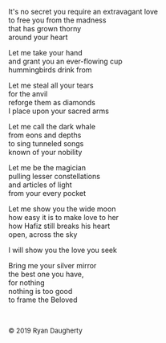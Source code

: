 It's no secret you require an extravagant love  
to free you from the madness  
that has grown thorny  
around your heart  
  
Let me take your hand  
and grant you an ever-flowing cup  
hummingbirds drink from  
  
Let me steal all your tears  
for the anvil  
reforge them as diamonds  
I place upon your sacred arms   
  
Let me call the dark whale  
from eons and depths  
to sing tunneled songs  
known of your nobility  
  
Let me be the magician   
pulling lesser constellations   
and articles of light  
from your every pocket  
  
Let me show you the wide moon  
how easy it is to make love to her  
how Hafiz still breaks his heart   
open, across the sky  
  
I will show you the love you seek   
  
Bring me your silver mirror  
the best one you have,   
for nothing  
nothing is too good  
to frame the Beloved  

<br> 

<font size=2>© 2019 Ryan Daugherty</font> 